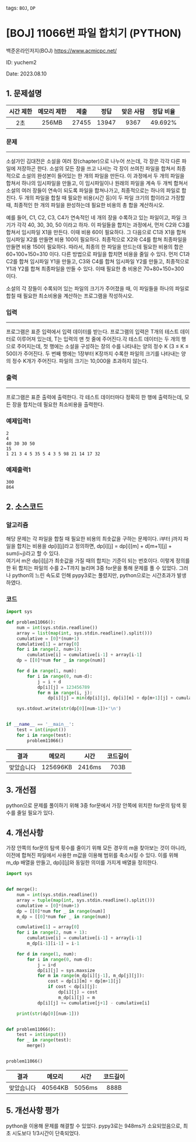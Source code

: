 tags: `BOJ`, `DP`
# [BOJ] 11066번 파일 합치기 (PYTHON)
백준온라인저지(BOJ) https://www.acmicpc.net/

ID: yuchem2

Date: 2023.08.10
## 1. 문제설명
| 시간 제한 | 메모리 제한 | 제출  | 정답 | 맞은 사람 | 정답 비율 |
| :---: | :---: | :---: | :---: | :---: | :---: |
| 2초 | 256MB | 27455 | 13947 | 9367 | 49.692% |

### 문제
---
소설가인 김대전은 소설을 여러 장(chapter)으로 나누어 쓰는데, 각 장은 각각 다른 파일에 저장하곤 한다. 소설의 모든 장을 쓰고 나서는 각 장이 쓰여진 파일을 합쳐서 최종적으로 소설의 완성본이 들어있는 한 개의 파일을 만든다. 이 과정에서 두 개의 파일을 합쳐서 하나의 임시파일을 만들고, 이 임시파일이나 원래의 파일을 계속 두 개씩 합쳐서 소설의 여러 장들이 연속이 되도록 파일을 합쳐나가고, 최종적으로는 하나의 파일로 합친다. 두 개의 파일을 합칠 때 필요한 비용(시간 등)이 두 파일 크기의 합이라고 가정할 때, 최종적인 한 개의 파일을 완성하는데 필요한 비용의 총 합을 계산하시오.

예를 들어, C1, C2, C3, C4가 연속적인 네 개의 장을 수록하고 있는 파일이고, 파일 크기가 각각 40, 30, 30, 50 이라고 하자. 이 파일들을 합치는 과정에서, 먼저 C2와 C3를 합쳐서 임시파일 X1을 만든다. 이때 비용 60이 필요하다. 그 다음으로 C1과 X1을 합쳐 임시파일 X2를 만들면 비용 100이 필요하다. 최종적으로 X2와 C4를 합쳐 최종파일을 만들면 비용 150이 필요하다. 따라서, 최종의 한 파일을 만드는데 필요한 비용의 합은 60+100+150=310 이다. 다른 방법으로 파일을 합치면 비용을 줄일 수 있다. 먼저 C1과 C2를 합쳐 임시파일 Y1을 만들고, C3와 C4를 합쳐 임시파일 Y2를 만들고, 최종적으로 Y1과 Y2를 합쳐 최종파일을 만들 수 있다. 이때 필요한 총 비용은 70+80+150=300 이다.

소설의 각 장들이 수록되어 있는 파일의 크기가 주어졌을 때, 이 파일들을 하나의 파일로 합칠 때 필요한 최소비용을 계산하는 프로그램을 작성하시오.

### 입력
---
프로그램은 표준 입력에서 입력 데이터를 받는다. 프로그램의 입력은 T개의 테스트 데이터로 이루어져 있는데, T는 입력의 맨 첫 줄에 주어진다.각 테스트 데이터는 두 개의 행으로 주어지는데, 첫 행에는 소설을 구성하는 장의 수를 나타내는 양의 정수 K (3 ≤ K ≤ 500)가 주어진다. 두 번째 행에는 1장부터 K장까지 수록한 파일의 크기를 나타내는 양의 정수 K개가 주어진다. 파일의 크기는 10,000을 초과하지 않는다.

### 출력
---
프로그램은 표준 출력에 출력한다. 각 테스트 데이터마다 정확히 한 행에 출력하는데, 모든 장을 합치는데 필요한 최소비용을 출력한다.

### 예제입력1
```
2
4
40 30 30 50
15
1 21 3 4 5 35 5 4 3 5 98 21 14 17 32
```
### 예제출력1
```
300
864
```
## 2. 소스코드

### 알고리즘
해당 문제는 각 파일을 합칠 때 필요한 비용의 최솟값을 구하는 문제이다. i부터 j까지 파일을 합치는 비용을 dp[i][j]라고 정의하면, dp[i][j] = dp[i][m] + d[m+1][j] + sum(i~j)라고 할 수 있다.  
여기서 m은 dp[i][j]가 최솟값을 가질 때의 합치는 기준이 되는 번호이다. 
이렇게 정의를 한 뒤 합치는 파일의 수를 2~T까지 늘리며 3중 for문을 통해 문제를 풀 수 있었다. 
그러나 python의 느린 속도로 인해 pypy3로는 풀렸지만, python으로는 시간초과가 발생하였다.

### 코드
```Python
import sys

def problem11066():
    num = int(sys.stdin.readline())
    array = list(map(int, sys.stdin.readline().split()))
    cumulative = [0]*(num+1)
    cumulative[1] = array[0]
    for i in range(2, num+1):
        cumulative[i] = cumulative[i-1] + array[i-1]
    dp = [[0]*num for _ in range(num)]

    for d in range(1, num):
        for i in range(0, num-d):
            j = i + d
            dp[i][j] = 123456789
            for m in range(i, j):
                dp[i][j] = min(dp[i][j], dp[i][m] + dp[m+1][j] + cumulative[j+1] - cumulative[i])

    sys.stdout.write(str(dp[0][num-1])+'\n')


if __name__ == '__main__':
    test = int(input())
    for i in range(test):
        problem11066()

```

| 결과 | 메모리 | 시간 | 코드길이 |
|:---:|:-----: | :---: | :----: |
| 맞았습니다 | 125696KB | 2416ms | 703B |

## 3. 개선점
python으로 문제를 풀이하기 위해 3중 for문에서 가장 안쪽에 위치한 for문의 탐색 횟수를 줄일 필요가 있다.  

## 4. 개선사항
가장 안쪽의 for문의 탐색 횟수를 줄이기 위해 모든 경우의 m을 찾아보는 것이 아니라, 이전에 합쳐진 파일에서 사용한 m값을 이용해 범위를 축소시킬 수 있다. 
이를 위해 m_dp 배열을 만들고, dp[i][j]와 동일한 의미를 가지게 배열을 정의한다. 

```Python
import sys


def merge():
    num = int(sys.stdin.readline())
    array = tuple(map(int, sys.stdin.readline().split()))
    cumulative = [0]*(num+1)
    dp = [[0]*num for _ in range(num)]
    m_dp = [[0]*num for _ in range(num)]

    cumulative[1] = array[0]
    for i in range(2, num + 1):
        cumulative[i] = cumulative[i-1] + array[i-1]
        m_dp[i-1][i-1] = i-1

    for d in range(1, num):
        for i in range(0, num-d):
            j = i+d
            dp[i][j] = sys.maxsize
            for m in range(m_dp[i][j-1], m_dp[j][j]):
                cost = dp[i][m] + dp[m+1][j]
                if cost < dp[i][j]:
                    dp[i][j] = cost
                    m_dp[i][j] = m
            dp[i][j] += cumulative[j+1] - cumulative[i]

    print(str(dp[0][num-1]))


def problem11066():
    test = int(input())
    for _ in range(test):
        merge()


problem11066()
```

| 결과 | 메모리 | 시간 | 코드길이 |
|:---:|:-----: | :---: | :----: |
| 맞았습니다 | 40564KB | 5056ms | 888B |

## 5. 개선사항 평가
python을 이용해 문제를 해결할 수 있었다. pypy3로는 948ms가 소요되었음으로, 최초 시도보다 1/3시간이 단축되었다.  
